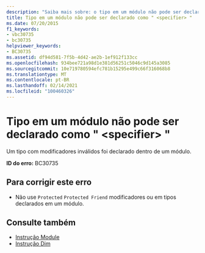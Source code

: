 ```yaml
---
description: "Saiba mais sobre: o tipo em um módulo não pode ser declarado ' <specifier> '"
title: Tipo em um módulo não pode ser declarado como " <specifier> "
ms.date: 07/20/2015
f1_keywords:
- vbc30735
- bc30735
helpviewer_keywords:
- BC30735
ms.assetid: df94d581-7f5b-4d42-ae2b-1ef912f133cc
ms.openlocfilehash: 934bee721a98d1e381d56251c5046c9d145a3085
ms.sourcegitcommit: 10e719780594efc781b15295e499c66f316068b8
ms.translationtype: MT
ms.contentlocale: pt-BR
ms.lasthandoff: 02/14/2021
ms.locfileid: "100460326"
---
```

# <a name="type-in-a-module-cannot-be-declared-specifier"></a>Tipo em um módulo não pode ser declarado como " \<specifier> "

Um tipo com modificadores inválidos foi declarado dentro de um módulo.  
  
 **ID do erro:** BC30735  
  
## <a name="to-correct-this-error"></a>Para corrigir este erro  
  
- Não use `Protected` `Protected Friend` modificadores ou em tipos declarados em um módulo.  
  
## <a name="see-also"></a>Consulte também

- [Instrução Module](../language-reference/statements/module-statement.md)
- [Instrução Dim](../language-reference/statements/dim-statement.md)
